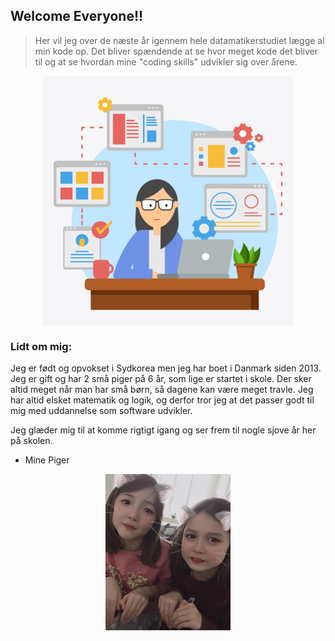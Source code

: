 ## Welcome Everyone!!

> Her vil jeg over de næste år igennem hele datamatikerstudiet lægge al min kode op. Det bliver spændende at se hvor meget kode det bliver til og at se hvordan mine "coding skills" udvikler sig over årene.

<p style="text-align:center;">
<img src="Female-Developer-Vector.jpg" width="400" height="400" align="center">
</p>


### Lidt om mig:

Jeg er født og opvokset i Sydkorea men jeg har boet i Danmark siden 2013. Jeg er gift og har 2 små piger på 6 år, som lige er startet i skole. Der sker altid meget når man har små børn, så dagene kan være meget travle.
Jeg har altid elsket matematik og logik, og derfor tror jeg at det passer godt til mig med uddannelse som software udvikler. 

Jeg glæder mig til at komme rigtigt igang og ser frem til nogle sjove år her på skolen.

<p style="text-align:center;"> 

- Mine Piger 
<p style="text-align:center;"> 
<img src="IMG_3730.jpeg" width="200" height="250" align="center">
</p>

